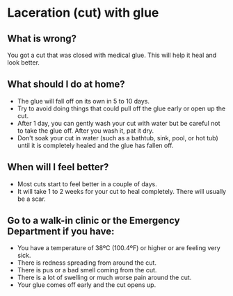 # Laceration (cut) with glue

## What is wrong?
You got a cut that was closed with medical glue. This will help it heal and look better.

## What should I do at home?
- The glue will fall off on its own in 5 to 10 days.
- Try to avoid doing things that could pull off the glue early or open up the cut.
- After 1 day, you can gently wash your cut with water but be careful not to take the glue off. After you wash it, pat it dry.
- Don't soak your cut in water (such as a bathtub, sink, pool, or hot tub) until it is completely healed and the glue has fallen off.

## When will I feel better?
- Most cuts start to feel better in a couple of days.
- It will take 1 to 2 weeks for your cut to heal completely. There will usually be a scar.

## Go to a walk-in clinic or the Emergency Department if you have:
- You have a temperature of 38ºC (100.4ºF) or higher or are feeling very sick.
- There is redness spreading from around the cut.
- There is pus or a bad smell coming from the cut.
- There is a lot of swelling or much worse pain around the cut.
- Your glue comes off early and the cut opens up.
